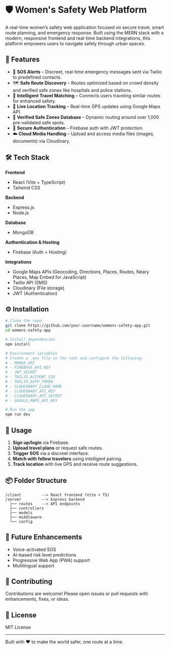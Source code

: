 
# 🛡️ Women's Safety Web Platform

A real-time women’s safety web application focused on secure travel, smart route planning, and emergency response. Built using the MERN stack with a modern, responsive frontend and real-time backend integrations, this platform empowers users to navigate safely through urban spaces.

## 🌟 Features

- 🚨 **SOS Alerts** – Discreet, real-time emergency messages sent via Twilio to predefined contacts.
- 🗺️ **Safe Route Discovery** – Routes optimized based on crowd density and verified safe zones like hospitals and police stations.
- 🧠 **Intelligent Travel Matching** – Connects users traveling similar routes for enhanced safety.
- 📍 **Live Location Tracking** – Real-time GPS updates using Google Maps API.
- 🏥 **Verified Safe Zones Database** – Dynamic routing around over 1,000 pre-validated safe spots.
- 🔐 **Secure Authentication** – Firebase auth with JWT protection.
- ☁️ **Cloud Media Handling** – Upload and access media files (images, documents) via Cloudinary.

## 🛠️ Tech Stack

**Frontend**
- React (Vite + TypeScript)
- Tailwind CSS

**Backend**
- Express.js
- Node.js

**Database**
- MongoDB

**Authentication & Hosting**
- Firebase (Auth + Hosting)

**Integrations**
- Google Maps APIs (Geocoding, Directions, Places, Routes, Neary Places, Map Embed for JavaScript)
- Twilio API (SMS)
- Cloudinary (File storage)
- JWT (Authentication)

## ⚙️ Installation

```bash
# Clone the repo
git clone https://github.com/your-username/womens-safety-app.git
cd womens-safety-app

# Install dependencies
npm install

# Environment variables
# Create a .env file in the root and configure the following:
# - MONGO_URI
# - FIREBASE_API_KEY
# - JWT_SECRET
# - TWILIO_ACCOUNT_SID
# - TWILIO_AUTH_TOKEN
# - CLOUDINARY_CLOUD_NAME
# - CLOUDINARY_API_KEY
# - CLOUDINARY_API_SECRET
# - GOOGLE_MAPS_API_KEY

# Run the app
npm run dev
```

## 🧪 Usage

1. **Sign up/login** via Firebase.
2. **Upload travel plans** or request safe routes.
3. **Trigger SOS** via a discreet interface.
4. **Match with fellow travelers** using intelligent pairing.
5. **Track location** with live GPS and receive route suggestions.

## 📦 Folder Structure

```
/client         --> React frontend (Vite + TS)
/server         --> Express backend
  ├── routes    --> API endpoints
  ├── controllers
  ├── models
  ├── middleware
  └── config
```

## 🧠 Future Enhancements

- Voice-activated SOS
- AI-based risk level predictions
- Progressive Web App (PWA) support
- Multilingual support

## 🤝 Contributing

Contributions are welcome! Please open issues or pull requests with enhancements, fixes, or ideas.

## 📄 License

MIT License

---

Built with ❤️ to make the world safer, one route at a time.
